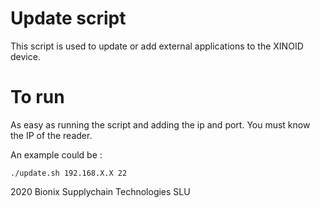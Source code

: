 # Update script

This script is used to update or add external applications to the XINOID device.

# To run

As easy as running the script and adding the ip and port. You must know the IP of the reader.

An example could be :
~~~~~
./update.sh 192.168.X.X 22
~~~~~


2020 Bionix Supplychain Technologies SLU
